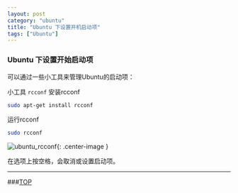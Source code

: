 ```yaml
---
layout: post
category: "ubuntu"
title: "Ubuntu 下设置开机启动项"
tags: ["Ubuntu"]
---
```



### Ubuntu 下设置开始启动项

<a name="top"></a>

可以通过一些小工具来管理Ubuntu的启动项：

小工具 `rcconf`
安装rcconf

```bash
sudo apt-get install rcconf
```

运行rcconf

```bash
sudo rcconf
```

![ubuntu_rcconf](https://bloggggh-1258159712.cos.ap-hongkong.myqcloud.com/ubuntu_rcconf.png){: .center-image }

在选项上按空格，会取消或设置启动项。


- - - 

###[TOP](#top)
